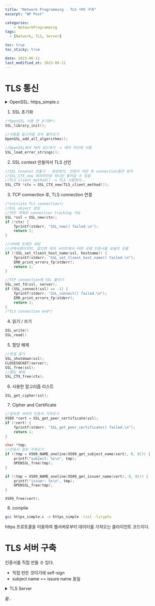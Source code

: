 ```yaml
---
title: "Network Programming - TLS 서버 구축"
excerpt: "NP Post"

categories:
    - NetworkProgramming
tags:
  - [Network, TLS, Server]

toc: true
toc_sticky: true

date: 2023-06-11
last_modified_at: 2023-06-11
---
```

# TLS 통신
<details>
<summary>OpenSSL: https_simple.c</summary>
<div markdown='1'>

![image](https://github.com/ssoxong/ssoxong.github.io/assets/112956015/5d942e42-4f58-467a-9e1a-6b63ce7905b3)

</div>
</details>


1. SSL 초기화

```c
/*OpenSSL 사용 전 초기화*/
SSL_library_init();

//사용할 알고리즘 모두 불러오기
OpenSSL_add_all_algorithms();

//OpenSSL에서 에러 로드하기 -> 에러 처리에 이용
SSL_load_error_strings();
```

2. SSL context 만들어서 TLS 선언

```c
//SSL Conetxt 만들기 - 암호화키, 인증키 저장 후 connection동안 유지
//SSL_CTX_new 파라미터로 하나만 들어갈 수 있음
//TLS_client_method() -> TLS 사용한다..
SSL_CTX *ctx = SSL_CTX_new(TLS_client_method());
```

3. TCP connection 후, TLS connection 연결

```c
/*initiate TLS connection*/
//SSL object 생성
//만든 객체로 connection tracking 가능
SSL *ssl = SSL_new(ctx);
if (!ctx) {
    fprintf(stderr, "SSL_new() failed.\n");
    return 1;
}

//서버에 도메인 세팅
//선택사항이지만, 없으면 여러 사이트에서 어떤 곳에 인증서를 보낼지 모름
if (!SSL_set_tlsext_host_name(ssl, hostname)) {
    fprintf(stderr, "SSL_set_tlsext_host_name() failed.\n");
    ERR_print_errors_fp(stderr);
    return 1;
}

//TCP connection에 SSL 붙이기
SSL_set_fd(ssl, server);
if (SSL_connect(ssl) == -1) {
    fprintf(stderr, "SSL_connect() failed.\n");
    ERR_print_errors_fp(stderr);
    return 1;
}
/*TLS connection end*/
```

4. 읽기 / 쓰기

```c
SSL_write()
SSL_read()
```

5. 할당 해제

```c
//연결 끊기
SSL_shutdown(ssl);
CLOSESOCKET(server);
SSL_free(ssl);
//할당 해제
SSL_CTX_free(ctx);
```

6. 사용한 알고리즘 리스트

```c
SSL_get_cipher(ssl);
```

7. Cipher and Certificate

```c
//접속한 서버의 인증서 가져오기
X509 *cert = SSL_get_peer_certificate(ssl);
if (!cert) {
    fprintf(stderr, "SSL_get_peer_certificate() failed.\n");
    return 1;
}

char *tmp;
//인증서 정보 가져오기
if ((tmp = X509_NAME_oneline(X509_get_subject_name(cert), 0, 0))) {
    printf("subject: %s\n", tmp);
    OPENSSL_free(tmp);
}

if ((tmp = X509_NAME_oneline(X509_get_issuer_name(cert), 0, 0))) {
    printf("issuer: %s\n", tmp);
    OPENSSL_free(tmp);
}

X509_free(cert);
```

8. complie

```bash
gcc https_simple.c -o https_simple -lssl -lcrypto
```

https 프로토콜을 이용하여 웹서버로부터 데이터를 가져오는 클라이언트 코드이다. 

# TLS 서버 구축
인증서를 직접 만들 수 있다.  
- 직접 만든 것이기에 self-sign  
- subject name == issure name 동일

<details>
<summary> TLS Server </summary>
<div markdown='1'>

![image](https://github.com/ssoxong/ssoxong.github.io/assets/112956015/01322c97-332e-46cf-861d-7d6b12453fa4)


</div></details>

끝..